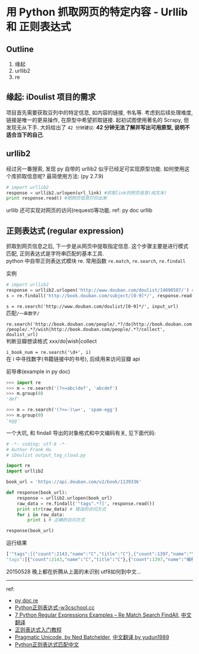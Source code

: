 # 用 Python 抓取网页的特定内容 - Urllib 和 正则表达式

## Outline
1. 缘起
2. urllib2
3. re

## 缘起: iDoulist 项目的需求
项目首先需要获取豆列中的特定信息, 如内容的链接, 书名等.
考虑到后续处理难度, 链接是唯一的更易操作, 在原型中希望抓取链接.
起初试图使用著名的 Scrapy, 但发现无从下手. 
大妈给出了 `42 分钟建议`: **42 分钟无法了解并写出可用原型, 说明不适合当下的自己**.

## urllib2
经过另一番搜索, 发现 py 自带的 urllib2 似乎已经足可实现原型功能.
如何使用这个库抓取信息呢?
最简使用方法: (py 2.7.9)

```python
# import urllib2
response = urllib2.urlopen(url_link) #抓取link的网页信息(纯文本)
print response.read() #把网页信息打印出来
```

urllib 还可实现对网页的访问(request)等功能. 
ref: py doc urllib

## 正则表达式 (regular expression)
抓取到网页信息之后, 下一步是从网页中提取指定信息. 这个步骤主要是进行模式匹配, 正则表达式是字符串匹配的基本工具.  
python 中自带正则表达式模块 re. 常用函数 `re.match`, `re.search`, `re.findall`

实例

```python
# import urllib2
response = urllib2.urlopen('http://www.douban.com/doulist/14090587/') # 抓取豆列的网页信息(测试中发现豆列的书籍内容都存放在网页)
s = re.findall('http://book.douban.com/subject/[0-9]*/', response.read()) # 用正则表达式匹配字符串, 找到豆列中的书籍链接
```

`s = re.search('http://www.douban.com/doulist/[0-9]*/', input_url)`  
匹配`/一串数字/`

`re.search('http://book.douban.com/people/.*?/do|http://book.douban.com/people/.*?/wish|http://book.douban.com/people/.*?/collect', doulist_url)`   
判断豆瓣想读格式 xxx/do|wish|collect 

`i_book_num = re.search('\d+', i)`  
在 i 中寻找数字(书籍链接中的书号), 后续用来访问豆瓣 api

前导串(example in py doc)

```python
>>> import re
>>> m = re.search('(?<=abc)def', 'abcdef')
>>> m.group(0)
'def'

>>> m = re.search('(?<=-)\w+', 'spam-egg')
>>> m.group(0)
'egg'
```

一个大坑, 和 findall 导出的对象格式和中文编码有关, 见下面代码:

```python
# -*- coding: utf-8 -*-
# Author Frank Hu
# iDoulist output_tag_cloud.py

import re
import urllib2

book_url = 'https://api.douban.com/v2/book/1139336'

def response(book_url):
    response = urllib2.urlopen(book_url)
    raw_data = re.findall('"tags".*?]', response.read())
    print str(raw_data) # 错误的访问方式
    for i in raw_data: 
        print i # 正确的访问方式

response(book_url)
```

运行结果

```python
['"tags":[{"count":2143,"name":"C","title":"C"},{"count":1397,"name":"\xe7\xbc\x96\xe7\xa8\x8b","title":"\xe7\xbc\x96\xe7\xa8\x8b"},{"count":1363,"name":"c\xe8\xaf\xad\xe8\xa8\x80","title":"c\xe8\xaf\xad\xe8\xa8\x80"},{"count":802,"name":"\xe8\xae\xa1\xe7\xae\x97\xe6\x9c\xba","title":"\xe8\xae\xa1\xe7\xae\x97\xe6\x9c\xba"},{"count":714,"name":"\xe7\xa8\x8b\xe5\xba\x8f\xe8\xae\xbe\xe8\xae\xa1","title":"\xe7\xa8\x8b\xe5\xba\x8f\xe8\xae\xbe\xe8\xae\xa1"},{"count":666,"name":"\xe7\xbb\x8f\xe5\x85\xb8","title":"\xe7\xbb\x8f\xe5\x85\xb8"},{"count":468,"name":"programming","title":"programming"},{"count":408,"name":"\xe7\xbc\x96\xe7\xa8\x8b\xe8\xaf\xad\xe8\xa8\x80","title":"\xe7\xbc\x96\xe7\xa8\x8b\xe8\xaf\xad\xe8\xa8\x80"}]']
"tags":[{"count":2143,"name":"C","title":"C"},{"count":1397,"name":"编程","title":"编程"},{"count":1363,"name":"c语言","title":"c语言"},{"count":802,"name":"计算机","title":"计算机"},{"count":714,"name":"程序设计","title":"程序设计"},{"count":666,"name":"经典","title":"经典"},{"count":468,"name":"programming","title":"programming"},{"count":408,"name":"编程语言","title":"编程语言"}]
```

20150528 晚上都在折腾从上面的未识别 utf8如何到中文...




---
ref: 

- [py doc re](https://docs.python.org/2/library/re.html)
- [Python正则表达式-w3cschool.cc](http://www.w3cschool.cc/python/python-reg-expressions.html)
- [7 Python Regular Expressions Examples – Re Match Search FindAll](http://www.thegeekstuff.com/2014/07/python-regex-examples/), 
[中文翻译](http://blog.jobbole.com/74844/)
- [正则表达式入门教程](http://deerchao.net/tutorials/regex/regex.htm)
- [Pragmatic Unicode, by Ned Batchelder](http://nedbatchelder.com/text/unipain.html), [中文翻译 by yudun1989](http://pycoders-weekly-chinese.readthedocs.org/en/latest/issue5/unipain.html)
- [Python正则表达式匹配中文](http://blog.csdn.net/gatieme/article/details/43235791)

